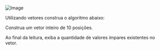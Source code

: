 

![Image](https://user-images.githubusercontent.com/11817445/255437983-2eb9eca7-fac5-44c1-8219-933bcff04d57.png)

Utilizando vetores construa o algoritmo abaixo:

Construa um vetor inteiro de 10 posições.

Ao final da leitura, exiba a quantidade de valores ímpares existentes no vetor.

